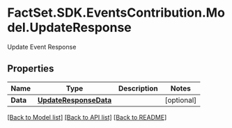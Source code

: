 # FactSet.SDK.EventsContribution.Model.UpdateResponse
Update Event Response

## Properties

Name | Type | Description | Notes
------------ | ------------- | ------------- | -------------
**Data** | [**UpdateResponseData**](UpdateResponseData.md) |  | [optional] 

[[Back to Model list]](../README.md#documentation-for-models) [[Back to API list]](../README.md#documentation-for-api-endpoints) [[Back to README]](../README.md)

